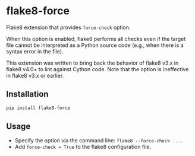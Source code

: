 # flake8-force

Flake8 extension that provides `force-check` option.

When this option is enabled, flake8 performs all checks even if the target file cannot be interpreted as a Python source code (e.g., when there is a syntax error in the file).

This extension was written to bring back the behavior of flake8 v3.x in flake8 v4.0+ to lint against Cython code.
Note that the option is ineffective in flake8 v3.x or earlier.

## Installation

```sh
pip install flake8-force
```

## Usage

* Specify the option via the command line: `flake8 --force-check ...`.
* Add `force-check = True` to the flake8 configuration file.
